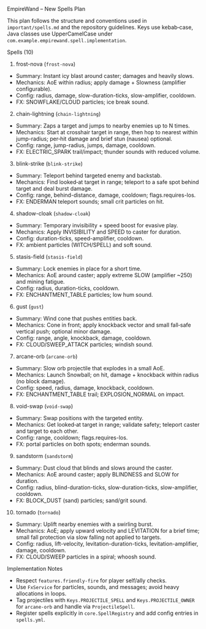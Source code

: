 EmpireWand – New Spells Plan

This plan follows the structure and conventions used in `important/spells.md` and the repository guidelines. Keys use kebab‑case, Java classes use UpperCamelCase under `com.example.empirewand.spell.implementation`.

Spells (10)

1) frost-nova (`frost-nova`)
- Summary: Instant icy blast around caster; damages and heavily slows.
- Mechanics: AoE within radius; apply damage + Slowness (amplifier configurable).
- Config: radius, damage, slow-duration-ticks, slow-amplifier, cooldown.
- FX: SNOWFLAKE/CLOUD particles; ice break sound.

2) chain-lightning (`chain-lightning`)
- Summary: Zaps a target and jumps to nearby enemies up to N times.
- Mechanics: Start at crosshair target in range, then hop to nearest within jump-radius; per‑hit damage and brief stun (nausea) optional.
- Config: range, jump-radius, jumps, damage, cooldown.
- FX: ELECTRIC_SPARK trail/impact; thunder sounds with reduced volume.

3) blink-strike (`blink-strike`)
- Summary: Teleport behind targeted enemy and backstab.
- Mechanics: Find looked‑at target in range; teleport to a safe spot behind target and deal burst damage.
- Config: range, behind-distance, damage, cooldown; flags.requires-los.
- FX: ENDERMAN teleport sounds; small crit particles on hit.

4) shadow-cloak (`shadow-cloak`)
- Summary: Temporary invisibility + speed boost for evasive play.
- Mechanics: Apply INVISIBILITY and SPEED to caster for duration.
- Config: duration-ticks, speed-amplifier, cooldown.
- FX: ambient particles (WITCH/SPELL) and soft sound.

5) stasis-field (`stasis-field`)
- Summary: Lock enemies in place for a short time.
- Mechanics: AoE around caster; apply extreme SLOW (amplifier ~250) and mining fatigue.
- Config: radius, duration-ticks, cooldown.
- FX: ENCHANTMENT_TABLE particles; low hum sound.

6) gust (`gust`)
- Summary: Wind cone that pushes entities back.
- Mechanics: Cone in front; apply knockback vector and small fall‑safe vertical push; optional minor damage.
- Config: range, angle, knockback, damage, cooldown.
- FX: CLOUD/SWEEP_ATTACK particles; windish sound.

7) arcane-orb (`arcane-orb`)
- Summary: Slow orb projectile that explodes in a small AoE.
- Mechanics: Launch Snowball; on hit, damage + knockback within radius (no block damage).
- Config: speed, radius, damage, knockback, cooldown.
- FX: ENCHANTMENT_TABLE trail; EXPLOSION_NORMAL on impact.

8) void-swap (`void-swap`)
- Summary: Swap positions with the targeted entity.
- Mechanics: Get looked‑at target in range; validate safety; teleport caster and target to each other.
- Config: range, cooldown; flags.requires-los.
- FX: portal particles on both spots; enderman sounds.

9) sandstorm (`sandstorm`)
- Summary: Dust cloud that blinds and slows around the caster.
- Mechanics: AoE around caster; apply BLINDNESS and SLOW for duration.
- Config: radius, blind-duration-ticks, slow-duration-ticks, slow-amplifier, cooldown.
- FX: BLOCK_DUST (sand) particles; sand/grit sound.

10) tornado (`tornado`)
- Summary: Uplift nearby enemies with a swirling burst.
- Mechanics: AoE; apply upward velocity and LEVITATION for a brief time; small fall protection via slow falling not applied to targets.
- Config: radius, lift-velocity, levitation-duration-ticks, levitation-amplifier, damage, cooldown.
- FX: CLOUD/SWEEP particles in a spiral; whoosh sound.

Implementation Notes
- Respect `features.friendly-fire` for player self/ally checks.
- Use `FxService` for particles, sounds, and messages; avoid heavy allocations in loops.
- Tag projectiles with `Keys.PROJECTILE_SPELL` and `Keys.PROJECTILE_OWNER` for `arcane-orb` and handle via `ProjectileSpell`.
- Register spells explicitly in `core.SpellRegistry` and add config entries in `spells.yml`.
